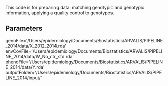 This code is for preparing data: matching genotypic and genotypic information, applying a quality control to genotypes.


## Parameters
  genoFile='/Users/epidemiology/Documents/Biostatistics/ARVALIS/PIPELINE_2014/data/X_2012_2014.rda'
  envCovFile='/Users/epidemiology/Documents/Biostatistics/ARVALIS/PIPELINE_2014/data/W_No_ctr_std.rda' 
  phenoFile='/Users/epidemiology/Documents/Biostatistics/ARVALIS/PIPELINE_2014/data/Y.rda' 
  outputFolder='/Users/epidemiology/Documents/Biostatistics/ARVALIS/PIPELINE_2014/input/'

